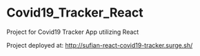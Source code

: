 # Covid19_Tracker_React
Project for Covid19 Tracker App utilizing React

Project deployed at:
http://sufian-react-covid19-tracker.surge.sh/
